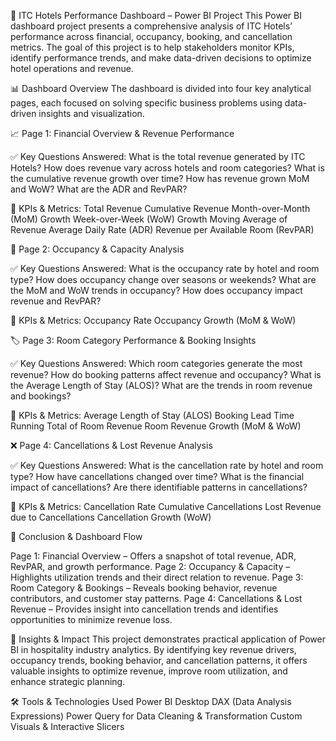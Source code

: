 🏨 ITC Hotels Performance Dashboard – Power BI Project
This Power BI dashboard project presents a comprehensive analysis of ITC Hotels’ performance across financial, occupancy, booking, and cancellation metrics. The goal of this project is to help stakeholders monitor KPIs, identify performance trends, and make data-driven decisions to optimize hotel operations and revenue.

📊 Dashboard Overview
The dashboard is divided into four key analytical pages, each focused on solving specific business problems using data-driven insights and visualization.

📈 Page 1: Financial Overview & Revenue Performance

✅ Key Questions Answered:
What is the total revenue generated by ITC Hotels?
How does revenue vary across hotels and room categories?
What is the cumulative revenue growth over time?
How has revenue grown MoM and WoW?
What are the ADR and RevPAR?

📌 KPIs & Metrics:
Total Revenue
Cumulative Revenue
Month-over-Month (MoM) Growth
Week-over-Week (WoW) Growth
Moving Average of Revenue
Average Daily Rate (ADR)
Revenue per Available Room (RevPAR)

🛌 Page 2: Occupancy & Capacity Analysis

✅ Key Questions Answered:
What is the occupancy rate by hotel and room type?
How does occupancy change over seasons or weekends?
What are the MoM and WoW trends in occupancy?
How does occupancy impact revenue and RevPAR?

📌 KPIs & Metrics:
Occupancy Rate
Occupancy Growth (MoM & WoW)

🏷️ Page 3: Room Category Performance & Booking Insights

✅ Key Questions Answered:
Which room categories generate the most revenue?
How do booking patterns affect revenue and occupancy?
What is the Average Length of Stay (ALOS)?
What are the trends in room revenue and bookings?

📌 KPIs & Metrics:
Average Length of Stay (ALOS)
Booking Lead Time
Running Total of Room Revenue
Room Revenue Growth (MoM & WoW)

❌ Page 4: Cancellations & Lost Revenue Analysis

✅ Key Questions Answered:
What is the cancellation rate by hotel and room type?
How have cancellations changed over time?
What is the financial impact of cancellations?
Are there identifiable patterns in cancellations?

📌 KPIs & Metrics:
Cancellation Rate
Cumulative Cancellations
Lost Revenue due to Cancellations
Cancellation Growth (WoW)

📌 Conclusion & Dashboard Flow

Page 1: Financial Overview – Offers a snapshot of total revenue, ADR, RevPAR, and growth performance.
Page 2: Occupancy & Capacity – Highlights utilization trends and their direct relation to revenue.
Page 3: Room Category & Bookings – Reveals booking behavior, revenue contributors, and customer stay patterns.
Page 4: Cancellations & Lost Revenue – Provides insight into cancellation trends and identifies opportunities to minimize revenue loss.

📌 Insights & Impact
This project demonstrates practical application of Power BI in hospitality industry analytics. By identifying key revenue drivers, occupancy trends, booking behavior, and cancellation patterns, it offers valuable insights to optimize revenue, improve room utilization, and enhance strategic planning.

🛠️ Tools & Technologies Used
Power BI Desktop
DAX (Data Analysis Expressions)
Power Query for Data Cleaning & Transformation
Custom Visuals & Interactive Slicers

